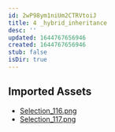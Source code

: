 ```yaml
---
id: 2wP98ym1niUm2CTRVtoiJ
title: 4 _hybrid_inheritance
desc: ''
updated: 1644767656946
created: 1644767656946
stub: false
isDir: true
---
```

## Imported Assets
- [Selection_116.png](/assets/selection_116-iQWiLcbarAKb.png)
- [Selection_117.png](/assets/selection_117-x2uwuRwJWSJ7.png)
